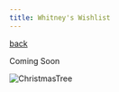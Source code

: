 ```yaml
---
title: Whitney's Wishlist
---
```


[back](../index.md)

Coming Soon

![ChristmasTree](http://www.webweaver.nu/clipart/img/holidays/christmas/animated-christmas-tree.gif)